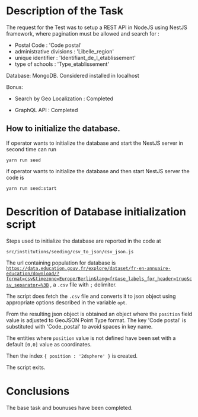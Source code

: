 # Description of the Task

The request for the Test was to setup a REST API in NodeJS using NestJS framework, where pagination must be allowed and search for :

- Postal Code : 'Code postal'
- administrative divisions : 'Libelle_region'  
- unique identifier : 'Identifiant_de_l_etablissement'
- type of schools : 'Type_etablissement'

Database:
MongoDB. Considered installed in localhost

Bonus:
- Search by Geo Localization : Completed

- GraphQL API : Completed

## How to initialize the database.

If operator wants to initialize the database and start the NestJS server in second time can run 

<code>yarn run seed</code>

if operator wants to initialize the database and then start NestJS server the code is

<code>yarn run seed:start</code>

# Descrition of Database initialization script

Steps used to initialize the database are reported in the code at 

<code>src/institutions/seeding/csv_to_json/csv_json.js</code>

The url containing population for database is <code>https://data.education.gouv.fr/explore/dataset/fr-en-annuaire-education/download/?format=csv&timezone=Europe/Berlin&lang=fr&use_labels_for_header=true&csv_separator=%3B</code> , a <code>.csv</code> file with <code>;</code> delimiter. <br>

The script does fetch the <code>.csv</code> file and converts it to json object using appropriate options described in the variable <code>opt</code>. <br>

From the resulting json object is obtained an object where the <code>position</code> field value is adjusted to GeoJSON Point Type format.
The key 'Code postal' is substituted with 'Code_postal' to avoid spaces in key name.<br>

The entities where <code>position</code> value is not defined have been set with a default <code>[0,0]</code> value as coordinates.<br>

Then the index <code>{ position : '2dsphere' }</code> is created.<br>

The script exits.
<br>

# Conclusions

The base task and bounuses have been completed.
